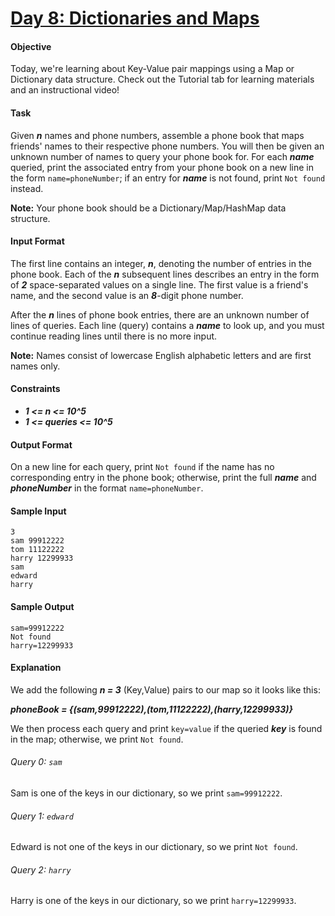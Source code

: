 # [Day 8: Dictionaries and Maps](https://www.hackerrank.com/challenges/30-dictionaries-and-maps)

#### Objective
Today, we're learning about Key-Value pair mappings using a Map or Dictionary data structure. Check out the Tutorial tab for learning materials and an instructional video!

#### Task
Given __*n*__ names and phone numbers, assemble a phone book that maps friends' names to their respective phone numbers. You will then be given an unknown number of names to query your phone book for. For each __*name*__ queried, print the associated entry from your phone book on a new line in the form `name=phoneNumber`; if an entry for __*name*__ is not found, print `Not found` instead.

__Note:__ Your phone book should be a Dictionary/Map/HashMap data structure.

#### Input Format
The first line contains an integer, __*n*__, denoting the number of entries in the phone book.
Each of the __*n*__ subsequent lines describes an entry in the form of __*2*__ space-separated values on a single line. The first value is a friend's name, and the second value is an __*8*__-digit phone number.

After the __*n*__ lines of phone book entries, there are an unknown number of lines of queries. Each line (query) contains a __*name*__ to look up, and you must continue reading lines until there is no more input.

__Note:__ Names consist of lowercase English alphabetic letters and are first names only.

#### Constraints
* __*1 <= n <= 10^5*__
* __*1 <= queries <= 10^5*__

#### Output Format
On a new line for each query, print `Not found` if the name has no corresponding entry in the phone book; otherwise, print the full __*name*__ and __*phoneNumber*__ in the format `name=phoneNumber`.

#### Sample Input
```
3
sam 99912222
tom 11122222
harry 12299933
sam
edward
harry
```

#### Sample Output
```
sam=99912222
Not found
harry=12299933
```

#### Explanation
We add the following __*n = 3*__ (Key,Value) pairs to our map so it looks like this:

__*phoneBook = {(sam,99912222),(tom,11122222),(harry,12299933)}*__

We then process each query and print `key=value` if the queried __*key*__ is found in the map; otherwise, we print `Not found`.

###### Query 0: `sam`
Sam is one of the keys in our dictionary, so we print `sam=99912222`.

###### Query 1: `edward`
Edward is not one of the keys in our dictionary, so we print `Not found`.

###### Query 2: `harry`
Harry is one of the keys in our dictionary, so we print `harry=12299933`.
